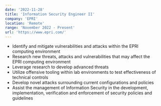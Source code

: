 ```yaml
---
date: '2022-11-28'
title: 'Information Security Engineer II'
company: 'EPRI'
location: 'Remote'
range: 'November 2022 - Present'
url: 'https://www.epri.com/'
---
```


- Identify and mitigate vulnerabilities and attacks within the EPRI computing environment
- Research new threats, attacks and vulnerabilities that may affect the EPRI computing environment
- Leverage research to develop advanced threats
- Utilize offensive tooling within lab environments to test effectiveness of technical controls
- Develop novel attacks surrounding current configurations and policies
- Assist the management of Information Security in the development, implementation, verification and enforcement of security policies and guidelines
